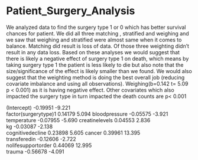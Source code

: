 # Patient_Surgery_Analysis

We analyzed data to find the surgery type 1 or 0 which has better survival chances for patient. We did all three matching , stratified and weighing and we saw that weighing and stratified were almost same when it comes to balance. Matching did result is loss of data.
Of those three weighting didn’t result in any data loss. Based on these analyses we would suggest that there is likely a negative effect of surgery type 1 on death, which means by taking surgery type 1  the patient is less likely to die but also note that the size/significance of the effect is likely smaller than we found.  We would also suggest that the weighting method is doing the best overall job (reducing covariate imbalance and using all observations).
Weighing(b=0.142  t= 5.09 p < 0.001) as it is having negative effect.
Other covariates which also impacted the surgery type in turn impacted the death counts are p< 0.001

(Intercept)           -0.19951    -9.221  
factor(surgerytype)1   0.14179     5.094 
bloodpressure         -0.05575    -3.921 
temperature           -0.07955    -5.690 
creatinelevels         0.04553     2.836  
kg                    -0.03087    -2.138    
cognitivedecline       0.23898     5.605 
cancer                 0.39961     13.395  
transferedin          -0.12606    -2.722  
nolifesupportorder     0.44069     12.995  
trauma                -0.56678    -4.091 
